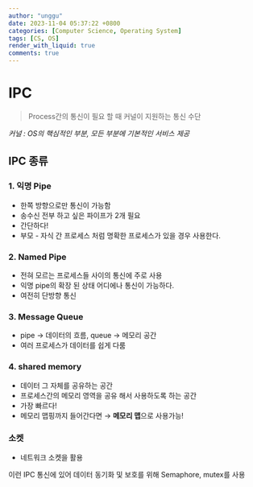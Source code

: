 ```yaml
---
author: "unggu"
date: 2023-11-04 05:37:22 +0800
categories: [Computer Science, Operating System]
tags: [CS, OS]
render_with_liquid: true
comments: true
---
```

# IPC

> Process간의 통신이 필요 할 때 커널이 지원하는 통신 수단
> 

*커널 : OS의 핵심적인 부분, 모든 부분에 기본적인 서비스 제공*

## IPC 종류

### 1. 익명 Pipe

- 한쪽 방향으로만 통신이 가능함
- 송수신 전부 하고 싶은 파이프가 2개 필요
- 간단하다!
- 부모 - 자식 간 프로세스 처럼 명확한 프로세스가 있을 경우 사용한다.

### 2. Named Pipe

- 전혀 모르는 프로세스들 사이의 통신에 주로 사용
- 익명 pipe의 확장 된 상태 어디에나 통신이 가능하다.
- 여전히 단방향 통신

### 3. Message Queue

- pipe → 데이터의 흐름, queue → 메모리 공간
- 여러 프로세스가 데이터를 쉽게 다룸

### 4. shared memory

- 데이터 그 자체를 공유하는 공간
- 프로세스간의 메모리 영역을 공유 해서 사용하도록 하는 공간
- 가장 빠르다!
- 메모리 맵핑까지 들어간다면 → **메모리 맵**으로 사용가능!

### 소켓

- 네트워크 소켓을 활용

이런 IPC 통신에 있어 데이터 동기화 및 보호를 위해 Semaphore, mutex를 사용